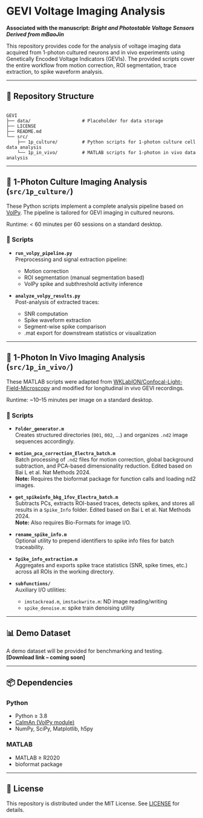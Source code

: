 # GEVI Voltage Imaging Analysis

**Associated with the manuscript: _Bright and Photostable Voltage Sensors Derived from mBaoJin_**

This repository provides code for the analysis of voltage imaging data acquired from 1-photon cultured neurons and in vivo experiments using Genetically Encoded Voltage Indicators (GEVIs). The provided scripts cover the entire workflow from motion correction, ROI segmentation, trace extraction, to spike waveform analysis.

---

## 📁 Repository Structure

```

GEVI
├── data/                   # Placeholder for data storage
├── LICENSE
├── README.md
└── src/
    ├── 1p_culture/         # Python scripts for 1-photon culture cell data analysis
    └── 1p_in_vivo/         # MATLAB scripts for 1-photon in vivo data analysis

```

---

## 🧪 1-Photon Culture Imaging Analysis (`src/1p_culture/`)

These Python scripts implement a complete analysis pipeline based on [VolPy](https://github.com/flatironinstitute/CaImAn/tree/master/caiman/source_extraction/volpy). The pipeline is tailored for GEVI imaging in cultured neurons.

Runtime: < 60 minutes per 60 sessions on a standard desktop.

### 📜 Scripts

- **`run_volpy_pipeline.py`**  
  Preprocessing and signal extraction pipeline:  
  - Motion correction  
  - ROI segmentation (manual segmentation based)  
  - VolPy spike and subthreshold activity inference  

- **`analyze_volpy_results.py`**  
  Post-analysis of extracted traces:  
  - SNR computation  
  - Spike waveform extraction  
  - Segment-wise spike comparison  
  - .mat export for downstream statistics or visualization

---

## 🧬 1-Photon In Vivo Imaging Analysis (`src/1p_in_vivo/`)

These MATLAB scripts were adapted from [WKLabION/Confocal-Light-Field-Microscopy](https://github.com/WKLabION/Confocal-Light-Field-Microscopy) and modified for longitudinal in vivo GEVI recordings.

Runtime: ~10–15 minutes per image on a standard desktop.

### 📜 Scripts

- **`Folder_generator.m`**  
  Creates structured directories (`001`, `002`, ...) and organizes `.nd2` image sequences accordingly.

- **`motion_pca_correction_Electra_batch.m`**  
  Batch processing of `.nd2` files for motion correction, global background subtraction, and PCA-based dimensionality reduction. Edited based on Bai L et al. Nat Methods 2024.  
  **Note:** Requires the bioformat package for function calls and loading nd2 images.

- **`get_spikeinfo_bkg_1fov_Electra_batch.m`**  
  Subtracts PCs, extracts ROI-based traces, detects spikes, and stores all results in a `Spike_Info` folder. Edited based on Bai L et al. Nat Methods 2024.  
  **Note:** Also requires Bio-Formats for image I/O.

- **`rename_spike_info.m`**  
  Optional utility to prepend identifiers to spike info files for batch traceability.

- **`Spike_info_extraction.m`**  
  Aggregates and exports spike trace statistics (SNR, spike times, etc.) across all ROIs in the working directory.  

- **`subfunctions/`**  
  Auxiliary I/O utilities:
  - `imstackread.m`, `imstackwrite.m`: ND image reading/writing
  - `spike_denoise.m`: spike train denoising utility

---

## 📊 Demo Dataset

A demo dataset will be provided for benchmarking and testing.  
**[Download link – coming soon]**

---

## 📦 Dependencies

### Python
- Python ≥ 3.8  
- [CaImAn (VolPy module)](https://github.com/flatironinstitute/CaImAn)
- NumPy, SciPy, Matplotlib, h5py

### MATLAB
- MATLAB ≥ R2020
- bioformat package

---

## 📄 License

This repository is distributed under the MIT License. See [LICENSE](LICENSE) for details.